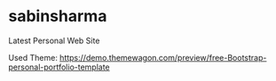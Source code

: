 # sabinsharma
Latest Personal Web Site

Used Theme:
https://demo.themewagon.com/preview/free-Bootstrap-personal-portfolio-template


